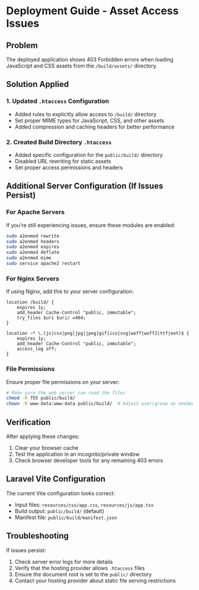 # Deployment Guide - Asset Access Issues

## Problem
The deployed application shows 403 Forbidden errors when loading JavaScript and CSS assets from the `/build/assets/` directory.

## Solution Applied

### 1. Updated `.htaccess` Configuration
- Added rules to explicitly allow access to `/build/` directory
- Set proper MIME types for JavaScript, CSS, and other assets
- Added compression and caching headers for better performance

### 2. Created Build Directory `.htaccess`
- Added specific configuration for the `public/build/` directory
- Disabled URL rewriting for static assets
- Set proper access permissions and headers

## Additional Server Configuration (If Issues Persist)

### For Apache Servers
If you're still experiencing issues, ensure these modules are enabled:
```bash
sudo a2enmod rewrite
sudo a2enmod headers
sudo a2enmod expires
sudo a2enmod deflate
sudo a2enmod mime
sudo service apache2 restart
```

### For Nginx Servers
If using Nginx, add this to your server configuration:
```nginx
location /build/ {
    expires 1y;
    add_header Cache-Control "public, immutable";
    try_files $uri $uri/ =404;
}

location ~* \.(js|css|png|jpg|jpeg|gif|ico|svg|woff|woff2|ttf|eot)$ {
    expires 1y;
    add_header Cache-Control "public, immutable";
    access_log off;
}
```

### File Permissions
Ensure proper file permissions on your server:
```bash
# Make sure the web server can read the files
chmod -R 755 public/build/
chown -R www-data:www-data public/build/  # Adjust user/group as needed
```

## Verification
After applying these changes:
1. Clear your browser cache
2. Test the application in an incognito/private window
3. Check browser developer tools for any remaining 403 errors

## Laravel Vite Configuration
The current Vite configuration looks correct:
- Input files: `resources/css/app.css`, `resources/js/app.tsx`
- Build output: `public/build/` (default)
- Manifest file: `public/build/manifest.json`

## Troubleshooting
If issues persist:
1. Check server error logs for more details
2. Verify that the hosting provider allows `.htaccess` files
3. Ensure the document root is set to the `public/` directory
4. Contact your hosting provider about static file serving restrictions
